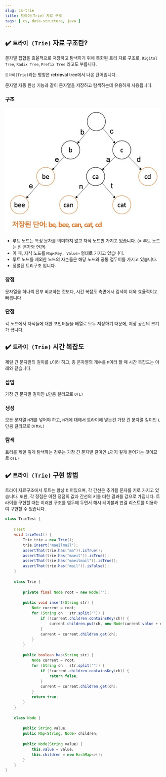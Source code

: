 ```yaml
---
slug: cs-trie
title: 트라이(Trie) 자료 구조
tags: [ cs, data-structure, java ]
---
```


## ✔️ `트라이 (Trie)` 자료 구조란?
문자열 집합을 효율적으로 저장하고 탐색하기 위해 특화된 트리 자료 구조로, `Digital Tree`, `Radix Tree`, `Prefix Tree` 라고도 부릅니다.

`트라이(Trie)`라는 명칭은 re**trie**val tree에서 나온 단어입니다.

문자열 자동 완성 기능과 같이 문자열을 저장하고 탐색하는데 유용하게 사용됩니다.

### 구조
![Trie](img/trie.png)
* 루트 노드는 특정 문자를 의미하지 않고 자식 노드만 가지고 있습니다. (= 루트 노드는 빈 문자와 연관)
* 이 때, 자식 노드를 `Map<Key, Value>` 형태로 가지고 있습니다.
* 루트 노드를 제외한 노드의 자손들은 해당 노드와 공통 접두어를 가지고 있습니다.
* 정렬된 트리구조 입니다.

### 장점
문자열을 하나씩 전부 비교하는 것보다, 시간 복잡도 측면에서 검색이 더욱 효율적이고 빠릅니다

### 단점
각 노드에서 자식들에 대한 포인터들을 배열로 모두 저장하기 때문에, 저장 공간의 크기가 큽니다.

## ✔️ `트라이 (Trie)` 시간 복잡도
제일 긴 문자열의 길이를 `L`이라 하고, 총 문자열의 개수를 `M`이라 할 때 시간 복잡도는 아래와 같습니다.

### 삽입
가장 긴 문자열 길이인 `L`만큼 걸리므로 `O(L)`

### 생성
모든 문자열 `M`개를 넣어야 하고, `M`개에 대해서 트라이에 넣는건 가장 긴 문자열 길이인 `L`만큼 걸리므로 `O(MxL)`

### 탐색
트리를 제일 깊게 탐색하는 경우는 가장 긴 문자열 길이인 `L`까지 깊게 들어가는 것이므로 `O(L)`

## ✔️ `트라이 (Trie)` 구현 방법
트라이 자료구조에서 루트는 항상 비어있으며, 각 간선은 추가될 문자를 키로 가지고 있습니다. 또한, 각 정점은 이전 정점의 값과 간선의 키를 더한 결과를 값으로 가집니다. 트라이를 구현할 때는 이러한 구조를 염두에 두면서 해시 테이블과 연결 리스트를 이용하여 구현할 수 있습니다.
```java
class TrieTest {

    @Test
    void trieTest() {
        Trie trie = new Trie();
        trie.insert("maeilmail");
        assertThat(trie.has("ma")).isTrue();
        assertThat(trie.has("maeil")).isTrue();
        assertThat(trie.has("maeilmail")).isTrue();
        assertThat(trie.has("mail")).isFalse();
    }

    class Trie {

        private final Node root = new Node("");

        public void insert(String str) {
            Node current = root;
            for (String ch : str.split("")) {
                if (!current.children.containsKey(ch)) {
                    current.children.put(ch, new Node(current.value + ch));
                }
                current = current.children.get(ch);
            }
        }

        public boolean has(String str) {
            Node current = root;
            for (String ch : str.split("")) {
                if (!current.children.containsKey(ch)) {
                    return false;
                }
                current = current.children.get(ch);
            }
            return true;
        }
    }

    class Node {

        public String value;
        public Map<String, Node> children;

        public Node(String value) {
            this.value = value;
            this.children = new HashMap<>();
        }
    }
}
```